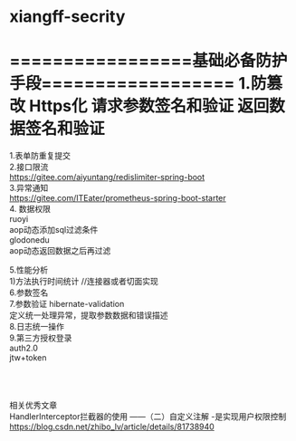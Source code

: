 # xiangff-secrity

=================基础必备防护手段==================
1.防篡改
  Https化
  请求参数签名和验证
  返回数据签名和验证
==================================================
1.表单防重复提交</br>
2.接口限流</br>
  https://gitee.com/aiyuntang/redislimiter-spring-boot </br>
3.异常通知</br>
   https://gitee.com/ITEater/prometheus-spring-boot-starter</br>
4. 数据权限</br>
   ruoyi </br>
     aop动态添加sql过滤条件</br>
   glodonedu</br>
     aop动态返回数据之后再过滤</br>
     
5.性能分析 <br/>
   1)方法执行时间统计 //连接器或者切面实现<br/>
6.参数签名<br/>
7.参数验证 hibernate-validation <br/>
    定义统一处理异常，提取参数数据和错误描述 <br/>
8.日志统一操作 <br/>
9.第三方授权登录 <br/>auth2.0 <br/>jtw+token<br/>

<br/><br/><br/>
相关优秀文章<br/>
HandlerInterceptor拦截器的使用 ——（二）自定义注解 -是实现用户权限控制 https://blog.csdn.net/zhibo_lv/article/details/81738940<br/>
   
  
 
